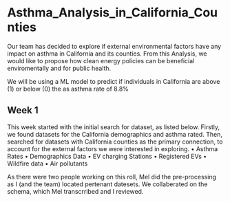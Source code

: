 # Asthma_Analysis_in_California_Counties

Our team has decided to explore if external environmental factors have any impact on asthma in California and its counties. From this Analysis, we would like to propose how clean energy policies can be beneficial enviromentally and for public health. 

We will be using a ML model to predict if individuals in California are above (1) or below (0) the as asthma rate of 8.8%  

## Week 1

This week started with the initial search for dataset, as listed below. Firstly, we found datasets for the California demographics and asthma rated. Then, searched for datasets with California counties as the primary connection, to account for the external factors we were interested in exploring. 
  •	Asthma Rates
  •	Demographics Data
  •	EV charging Stations
  •	Registered EVs
  •	Wildfire data
  •	Air pollutants

As there were two people working on this roll, Mel did the pre-processing as I (and the team) located pertenant datesets. We collaberated on the schema, which Mel transcrribed and I reviewed. 

